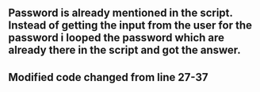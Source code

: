 ## Password is already mentioned in the script. Instead of getting the input from the user for the password i looped the password which are already there in the script and got the answer.

## Modified code changed from line 27-37

